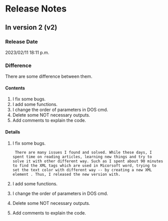 # Release Notes
## In version 2 (v2)
### Release Date
2023/02/11 18:11 p.m.

### Difference
There are some difference between them.
#### Contents
1. I fix some bugs. 
2. I add some functions.
3. I change the order of parameters in DOS cmd.
4. Delete some NOT necessary outputs.
5. Add comments to explain the code.
#### Details
1. I fix some bugs.

        There are many issues I found and solved. While these days, I spent time on reading articles, learning new things and try to solve it with other different way. Such as I spent about 90 minutes to find the XML tags which are used in Micorsoft word, trying to set the text color with different way -- by creating a new XML element . Thus, I released the new version with.
        
   
3. I add some functions.
4. I change the order of parameters in DOS cmd.
5. Delete some NOT necessary outputs.
6. Add comments to explain the code.

